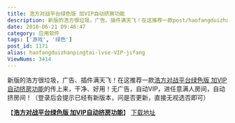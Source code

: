 ```yaml
---
title: 浩方对战平台绿色版 加VIP自动挤房功能
description: 新版的浩方很垃圾，广告、插件满天飞！在这推荐一款post/haofangduizhanpingtai-lvse-VIP-jifang.html">浩方对战平台绿色版加VIP自动挤房功能的传上来，干净、好用！无广告，自动VIP，进任意满人房间，自动挤房间！（登录后会提示已经有新版本，问是否更新，直接无视选否即可）
date: 2010-06-21 09:46:47
category: 应用软件
tags: ['游戏', '绿色']
post_id: 1171
alias: haofangduizhanpingtai-lvse-VIP-jifang
ViewNums: 3414
---
```


新版的浩方很垃圾，广告、插件满天飞！在这推荐一款[浩方对战平台绿色版 加VIP自动挤房功能](/blog/haofangduizhanpingtai-lvse-vip-jifang)的传上来，干净、好用！无广告，自动VIP，进任意满人房间，自动挤房间！（登录后会提示已经有新版本，问是否更新，直接无视选否即可）

【[**浩方对战平台绿色版 加VIP自动挤房功能**](/blog/haofangduizhanpingtai-lvse-vip-jifang)】
[下载地址](download.asp?id=449)

